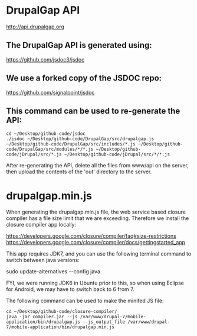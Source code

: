 # DrupalGap API

  http://api.drupalgap.org

## The DrupalGap API is generated using:

  https://github.com/jsdoc3/jsdoc

## We use a forked copy of the JSDOC repo:

  https://github.com/signalpoint/jsdoc

## This command can be used to re-generate the API:

```
cd ~/Desktop/github-code/jsdoc
./jsdoc ~/Desktop/github-code/DrupalGap/src/drupalgap.js ~/Desktop/github-code/DrupalGap/src/includes/*.js ~/Desktop/github-code/DrupalGap/src/modules/*/*.js ~/Desktop/github-code/jDrupal/src/*.js ~/Desktop/github-code/jDrupal/src/*/*.js
```

After re-generating the API, delete all the files from www/api on the server,
then upload the contents of the 'out' directory to the server.

# drupalgap.min.js

When generating the drupalgap.min.js file, the web service based closure
compiler has a file size limit that we are exceeding. Therefore we install
the closure compiler app locally:

https://developers.google.com/closure/compiler/faq#size-restrictions
https://developers.google.com/closure/compiler/docs/gettingstarted_app

This app requires JDK7, and you can use the following terminal command to switch
between java versions:

sudo update-alternatives --config java

FYI, we were running JDK6 in Ubuntu prior to this, so when using Eclipse for
Android, we may have to switch back to 6 from 7.

The following command can be used to make the minifed JS file:

```
cd ~/Desktop/github-code/closure-compiler/
java -jar compiler.jar --js /var/www/drupal-7/mobile-application/bin/drupalgap.js --js_output_file /var/www/drupal-7/mobile-application/bin/drupalgap.min.js
```

